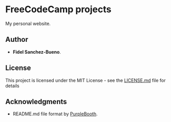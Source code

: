 # FreeCodeCamp projects

My personal website.

## Author

* **Fidel Sanchez-Bueno**.

## License

This project is licensed under the MIT License - see the [LICENSE.md](LICENSE.md) file for details

## Acknowledgments

* README.md file format by [PurpleBooth](https://gist.github.com/PurpleBooth/109311bb0361f32d87a2).

